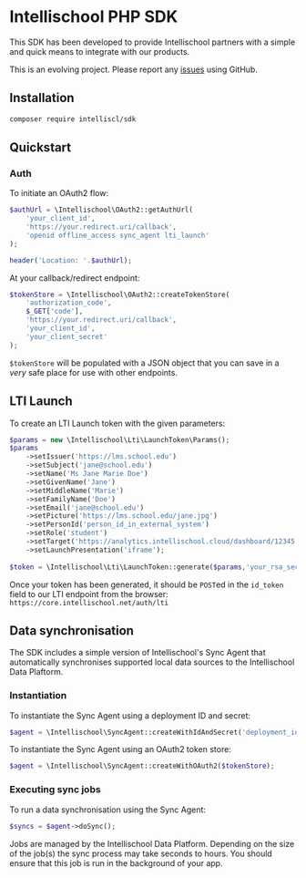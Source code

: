 # Intellischool PHP SDK

This SDK has been developed to provide Intellischool partners with a simple and quick means to integrate with our products. 

This is an evolving project. Please report any [issues](https://github.com/intelliscl/sdk-php/issues) using GitHub.




## Installation

```bash
composer require intelliscl/sdk
```




## Quickstart

### Auth

To initiate an OAuth2 flow:

```php
$authUrl = \Intellischool\OAuth2::getAuthUrl(
    'your_client_id',
    'https://your.redirect.uri/callback',
    'openid offline_access sync_agent lti_launch'
);

header('Location: '.$authUrl);
```

At your callback/redirect endpoint:

```php
$tokenStore = \Intellischool\OAuth2::createTokenStore(
    'authorization_code',
    $_GET['code'],
    'https://your.redirect.uri/callback',
    'your_client_id',
    'your_client_secret'
);
```

`$tokenStore` will be populated with a JSON object that you can save in a *very* safe place for use with other endpoints.




## LTI Launch

To create an LTI Launch token with the given parameters:

```php
$params = new \Intellischool\Lti\LaunchToken\Params();
$params
    ->setIssuer('https://lms.school.edu')
    ->setSubject('jane@school.edu')
    ->setName('Ms Jane Marie Doe')
    ->setGivenName('Jane')
    ->setMiddleName('Marie')
    ->setFamilyName('Doe')
    ->setEmail('jane@school.edu')
    ->setPicture('https://lms.school.edu/jane.jpg')
    ->setPersonId('person_id_in_external_system')
    ->setRole('student')
    ->setTarget('https://analytics.intellischool.cloud/dashboard/12345')
    ->setLaunchPresentation('iframe');
    
$token = \Intellischool\Lti\LaunchToken::generate($params,'your_rsa_secret_key');
```

Once your token has been generated, it should be `POST`ed in the `id_token` field to our LTI endpoint from the browser:
`https://core.intellischool.net/auth/lti`



## Data synchronisation

The SDK includes a simple version of Intellischool's Sync Agent that automatically synchronises supported local data sources to the Intellischool Data Plaftorm.


### Instantiation

To instantiate the Sync Agent using a deployment ID and secret:

```php
$agent = \Intellischool\SyncAgent::createWithIdAndSecret('deployment_id','deployment_secret');
```

To instantiate the Sync Agent using an OAuth2 token store:

```php
$agent = \Intellischool\SyncAgent::createWithOAuth2($tokenStore);
```

### Executing sync jobs

To run a data synchronisation using the Sync Agent:

```php
$syncs = $agent->doSync();
```

Jobs are managed by the Intellischool Data Platform. Depending on the size of the job(s) the sync process may take seconds to hours. You should ensure that this job is run in the background of your app.
